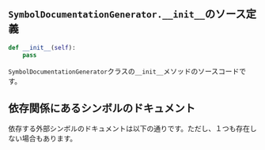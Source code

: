 ## `SymbolDocumentationGenerator.__init__`のソース定義

```python
def __init__(self):
    pass
```

`SymbolDocumentationGenerator`クラスの`__init__`メソッドのソースコードです。

## 依存関係にあるシンボルのドキュメント

依存する外部シンボルのドキュメントは以下の通りです。ただし、１つも存在しない場合もあります。